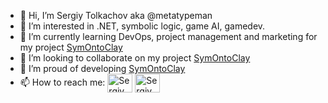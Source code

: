 - 👋 Hi, I’m Sergiy Tolkachov aka @metatypeman
- 👀 I’m interested in .NET, symbolic logic, game AI, gamedev.
- 🌱 I’m currently learning DevOps, project management and marketing for my project [SymOntoClay](https://github.com/Symontoclay/SymOntoClay)
- 💞️ I’m looking to collaborate on my project [SymOntoClay](https://github.com/Symontoclay/SymOntoClay)
- 🍑 I’m proud of developing [SymOntoClay](https://github.com/Symontoclay/SymOntoClay)
- 📫 How to reach me: <a href="https://www.facebook.com/metatypeman" target="blank"><img align="center" src="https://cdn.jsdelivr.net/npm/simple-icons@3.0.1/icons/facebook.svg" alt="Sergiy Tolkachov" height="30" width="40" /></a> <a href="https://www.linkedin.com/in/metatypeman/" target="blank"><img align="center" src="https://cdn.jsdelivr.net/npm/simple-icons@3.0.1/icons/linkedin.svg" alt="Sergiy Tolkachov" height="30" width="40" /></a>

<!---
metatypeman/metatypeman is a ✨ special ✨ repository because its `README.md` (this file) appears on your GitHub profile.
You can click the Preview link to take a look at your changes.
--->
